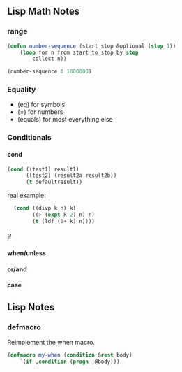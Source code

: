 ## Lisp Math Notes

### range 
```lisp
(defun number-sequence (start stop &optional (step 1))
	(loop for n from start to stop by step
		collect n))

(number-sequence 1 1000000)
```

### Equality
* (eq) for symbols
* (=) for numbers
* (equals) for most everything else

### Conditionals
#### cond
```lisp
(cond ((test1) result1)
      ((test2) (result2a result2b))
      (t defaultresult))
```

real example:

```lisp
  (cond ((divp k n) k)
        ((> (expt k 2) n) n)
        (t (ldf (1+ k) n))))
```

#### if

#### when/unless

#### or/and

#### case

## Lisp Notes

### defmacro

Reimplement the when macro.

```lisp
(defmacro my-when (condition &rest body)
    `(if ,condition (progn ,@body)))
```




